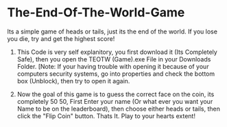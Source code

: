 # The-End-Of-The-World-Game
Its a simple game of heads or tails, just its the end of the world. If you lose you die, try and get the highest score!

1. This Code is very self explanitory, you first download it (Its Completely Safe), then you open the TEOTW (Game).exe File in your Downloads Folder. [Note: If your having trouble with opening it because of your computers security systems, go into properties and check the bottom box (Unblock), then try to open it again.

2. Now the goal of this game is to guess the correct face on the coin, its completely 50 50,
   First Enter your name (Or what ever you want your Name to be on the leaderboard), then choose either heads or tails,
   then click the "Flip Coin" button. Thats It. Play to your hearts extent!
